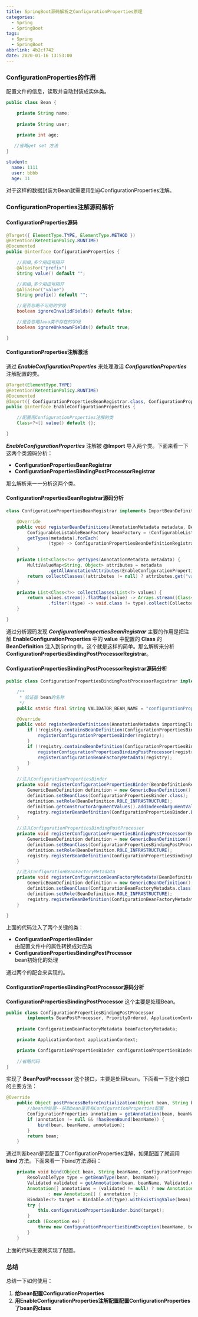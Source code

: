 ```yaml
---
title: SpringBoot源码解析之ConfigurationProperties原理
categories:
  - Spring
  - SpringBoot
tags:
  - Spring
  - SpringBoot
abbrlink: 4b2cf742
date: 2020-01-16 13:53:00
---
```

### ConfigurationProperties的作用
配置文件的信息，读取并自动封装成实体类。

```java
public class Bean {

    private String name;
    
    private String user;
    
    private int age;

   //省略get set 方法
}
```

```yaml
student:
  name: 1111
  user: bbbb
  age: 11
```
对于这样的数据封装为Bean就需要用到@ConfigurationProperties注解。
### ConfigurationProperties注解源码解析
#### ConfigurationProperties源码

```java
@Target({ ElementType.TYPE, ElementType.METHOD })
@Retention(RetentionPolicy.RUNTIME)
@Documented
public @interface ConfigurationProperties {

	//前缀,多个用逗号隔开
	@AliasFor("prefix")
	String value() default "";

	//前缀,多个用逗号隔开
	@AliasFor("value")
	String prefix() default "";

	//是否忽略不可用的字段
	boolean ignoreInvalidFields() default false;

	//是否忽略Java类不存在的字段
	boolean ignoreUnknownFields() default true;

}
```
#### ConfigurationProperties注解激活
通过 ***EnableConfigurationProperties*** 来处理激活 ***ConfigurationProperties*** 注解配置的类。

```java
@Target(ElementType.TYPE)
@Retention(RetentionPolicy.RUNTIME)
@Documented
@Import({ ConfigurationPropertiesBeanRegistrar.class, ConfigurationPropertiesBindingPostProcessorRegistrar.class })
public @interface EnableConfigurationProperties {

	//配置用ConfigurationProperties注解的类
	Class<?>[] value() default {};

}
```
***EnableConfigurationProperties*** 注解被 **@Import** 导入两个类。下面来看一下这两个类源码分析：
- **ConfigurationPropertiesBeanRegistrar**
- **ConfigurationPropertiesBindingPostProcessorRegistrar**

那么解析来一一分析这两个类。
#### ConfigurationPropertiesBeanRegistrar源码分析

```java
class ConfigurationPropertiesBeanRegistrar implements ImportBeanDefinitionRegistrar {

	@Override
	public void registerBeanDefinitions(AnnotationMetadata metadata, BeanDefinitionRegistry registry) {
		ConfigurableListableBeanFactory beanFactory = (ConfigurableListableBeanFactory) registry;
		getTypes(metadata).forEach(
				(type) -> ConfigurationPropertiesBeanDefinitionRegistrar.register(registry, beanFactory, type));
	}

	private List<Class<?>> getTypes(AnnotationMetadata metadata) {
		MultiValueMap<String, Object> attributes = metadata
				.getAllAnnotationAttributes(EnableConfigurationProperties.class.getName(), false);
		return collectClasses((attributes != null) ? attributes.get("value") : Collections.emptyList());
	}

	private List<Class<?>> collectClasses(List<?> values) {
		return values.stream().flatMap((value) -> Arrays.stream((Class<?>[]) value))
				.filter((type) -> void.class != type).collect(Collectors.toList());
	}

}
```
通过分析源码发现 ***ConfigurationPropertiesBeanRegistrar*** 主要的作用是把注解 **EnableConfigurationProperties** 中的 **value** 中配置的 **Class** 的 **BeanDefinition** 注入到Spring中。这个就是这样的简单。那么解析来分析 **ConfigurationPropertiesBindingPostProcessorRegistrar**。
#### ConfigurationPropertiesBindingPostProcessorRegistrar源码分析

```java
public class ConfigurationPropertiesBindingPostProcessorRegistrar implements ImportBeanDefinitionRegistrar {

	/**
	 * 验证器 bean的名称
	 */
	public static final String VALIDATOR_BEAN_NAME = "configurationPropertiesValidator";

	@Override
	public void registerBeanDefinitions(AnnotationMetadata importingClassMetadata, BeanDefinitionRegistry registry) {
		if (!registry.containsBeanDefinition(ConfigurationPropertiesBinder.BEAN_NAME)) {
			registerConfigurationPropertiesBinder(registry);
		}
		if (!registry.containsBeanDefinition(ConfigurationPropertiesBindingPostProcessor.BEAN_NAME)) {
			registerConfigurationPropertiesBindingPostProcessor(registry);
			registerConfigurationBeanFactoryMetadata(registry);
		}
	}

	//注入ConfigurationPropertiesBinder
	private void registerConfigurationPropertiesBinder(BeanDefinitionRegistry registry) {
		GenericBeanDefinition definition = new GenericBeanDefinition();
		definition.setBeanClass(ConfigurationPropertiesBinder.class);
		definition.setRole(BeanDefinition.ROLE_INFRASTRUCTURE);
		definition.getConstructorArgumentValues().addIndexedArgumentValue(0, VALIDATOR_BEAN_NAME);
		registry.registerBeanDefinition(ConfigurationPropertiesBinder.BEAN_NAME, definition);
	}

	//注入ConfigurationPropertiesBindingPostProcessor
	private void registerConfigurationPropertiesBindingPostProcessor(BeanDefinitionRegistry registry) {
		GenericBeanDefinition definition = new GenericBeanDefinition();
		definition.setBeanClass(ConfigurationPropertiesBindingPostProcessor.class);
		definition.setRole(BeanDefinition.ROLE_INFRASTRUCTURE);
		registry.registerBeanDefinition(ConfigurationPropertiesBindingPostProcessor.BEAN_NAME, definition);
	}

	//注入ConfigurationBeanFactoryMetadata
	private void registerConfigurationBeanFactoryMetadata(BeanDefinitionRegistry registry) {
		GenericBeanDefinition definition = new GenericBeanDefinition();
		definition.setBeanClass(ConfigurationBeanFactoryMetadata.class);
		definition.setRole(BeanDefinition.ROLE_INFRASTRUCTURE);
		registry.registerBeanDefinition(ConfigurationBeanFactoryMetadata.BEAN_NAME, definition);
	}

}
```
上面的代码注入了两个关键的类：
- **ConfigurationPropertiesBinder**  
  由配置文件中的属性转换成对应类
- **ConfigurationPropertiesBindingPostProcessor**  
  bean初始化的处理

通过两个的配合来实现的。
#### ConfigurationPropertiesBindingPostProcessor源码分析
**ConfigurationPropertiesBindingPostProcessor** 这个主要是处理Bean。

```java
public class ConfigurationPropertiesBindingPostProcessor
		implements BeanPostProcessor, PriorityOrdered, ApplicationContextAware, InitializingBean {
    
	private ConfigurationBeanFactoryMetadata beanFactoryMetadata;

	private ApplicationContext applicationContext;

	private ConfigurationPropertiesBinder configurationPropertiesBinder;	 
	
	//省略代码
}
```
实现了 **BeanPostProcessor** 这个接口，主要是处理bean。下面看一下这个接口的主要方法：

```java
@Override
	public Object postProcessBeforeInitialization(Object bean, String beanName) throws BeansException {
		//bean的处理--获取bean是否有ConfigurationProperties配置
		ConfigurationProperties annotation = getAnnotation(bean, beanName, ConfigurationProperties.class);
		if (annotation != null && !hasBeenBound(beanName)) {
			bind(bean, beanName, annotation);
		}
		return bean;
	}
```
通过判断bean是否配置了ConfigurationProperties注解，如果配置了就调用 **bind** 方法。下面来看一下bind方法源码：

```java
	private void bind(Object bean, String beanName, ConfigurationProperties annotation) {
		ResolvableType type = getBeanType(bean, beanName);
		Validated validated = getAnnotation(bean, beanName, Validated.class);
		Annotation[] annotations = (validated != null) ? new Annotation[] { annotation, validated }
				: new Annotation[] { annotation };
		Bindable<?> target = Bindable.of(type).withExistingValue(bean).withAnnotations(annotations);
		try {
			this.configurationPropertiesBinder.bind(target);
		}
		catch (Exception ex) {
			throw new ConfigurationPropertiesBindException(beanName, bean.getClass(), annotation, ex);
		}
	}
```
上面的代码主要就实现了配置。
### 总结
总结一下如何使用：
1. **给bean配置ConfigurationProperties**
2. **用EnableConfigurationProperties注解配置配置ConfigurationProperties了bean的class**
